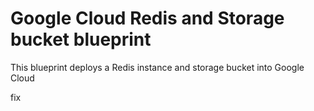 # Google Cloud Redis and Storage bucket blueprint

This blueprint deploys a Redis instance and storage bucket into Google Cloud

fix
